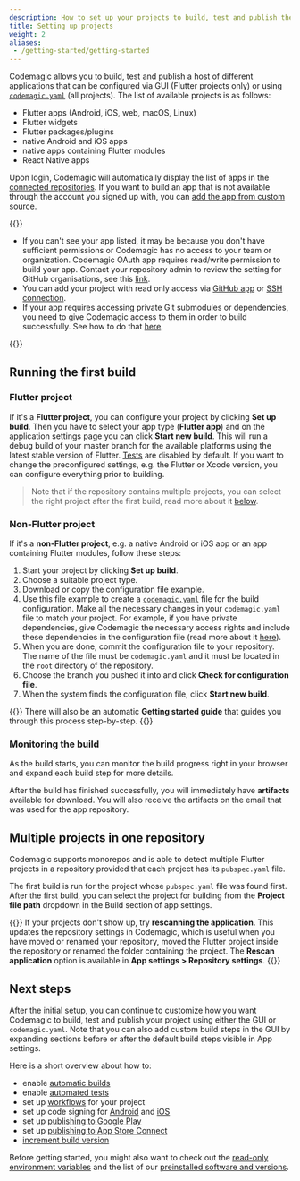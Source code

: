 ```yaml
---
description: How to set up your projects to build, test and publish them with Codemagic
title: Setting up projects
weight: 2
aliases:
 - /getting-started/getting-started
---
```


Codemagic allows you to build, test and publish a host of different applications that can be configured via GUI (Flutter projects only) or using [`codemagic.yaml`](../building/yaml) (all projects). The list of available projects is as follows: 
* Flutter apps (Android, iOS, web, macOS, Linux)
* Flutter widgets
* Flutter packages/plugins
* native Android and iOS apps
* native apps containing Flutter modules
* React Native apps

Upon login, Codemagic will automatically display the list of apps in the [connected repositories](./signup#connecting-several-repository-accounts). If you want to build an app that is not available through the account you signed up with, you can [add the app from custom source](./adding-apps-from-custom-sources).

{{<notebox>}}
* If you can't see your app listed, it may be because you don't have sufficient permissions or Codemagic has no access to your team or organization. Codemagic OAuth app requires read/write permission to build your app. Contact your repository admin to review the setting for GitHub organisations, see this [link](./github-organization-accounts).
* You can add your project with read only access via [GitHub app](./codemagic-github-app) or [SSH connection](./adding-apps-from-custom-sources).
* If your app requires accessing private Git submodules or dependencies, you need to give Codemagic access to them in order to build successfully. See how to do that [here](../building/access-private-git-submodules). 

{{</notebox>}}

## Running the first build

### Flutter project

If it's a **Flutter project**, you can configure your project by clicking **Set up build**. Then you have to select your app type (**Flutter app**) and on the application settings page you can click **Start new build**. This will run a debug build of your master branch for the available platforms using the latest stable version of Flutter. [Tests](../testing/running-automated-tests) are disabled by default. If you want to change the preconfigured settings, e.g. the Flutter or Xcode version, you can configure everything prior to building. 

> Note that if the repository contains multiple projects, you can select the right project after the first build, read more about it [below](#multiple-projects-in-one-repository).

### Non-Flutter project

If it's a **non-Flutter project**, e.g. a native Android or iOS app or an app containing Flutter modules, follow these steps: 
1. Start your project by clicking **Set up build**. 
2. Choose a suitable project type. 
3. Download or copy the configuration file example.
4. Use this file example to create a [`codemagic.yaml`](../building/yaml) file for the build configuration. Make all the necessary changes in your `codemagic.yaml` file to match your project. For example, if you have private dependencies, give Codemagic the necessary access rights and include these dependencies in the configuration file (read more about it [here](https://docs.codemagic.io/building/access-private-git-submodules/)). 
5. When you are done, commit the configuration file to your repository. The name of the file must be `codemagic.yaml` and it must be located in the `root` directory of the repository.
6. Choose the branch you pushed it into and click **Check for configuration file**. 
7. When the system finds the configuration file, click **Start new build**.

{{<notebox>}}
There will also be an automatic **Getting started guide** that guides you through this process step-by-step.
{{</notebox>}}

### Monitoring the build

As the build starts, you can monitor the build progress right in your browser and expand each build step for more details.

After the build has finished successfully, you will immediately have **artifacts** available for download. You will also receive the artifacts on the email that was used for the app repository.

## Multiple projects in one repository

Codemagic supports monorepos and is able to detect multiple Flutter projects in a repository provided that each project has its `pubspec.yaml` file.

The first build is run for the project whose `pubspec.yaml` file was found first. After the first build, you can select the project for building from the **Project file path** dropdown in the Build section of app settings.

{{<notebox>}}
If your projects don't show up, try **rescanning the application**. This updates the repository settings in Codemagic, which is useful when you have moved or renamed your repository, moved the Flutter project inside the repository or renamed the folder containing the project. The **Rescan application** option is available in **App settings > Repository settings**.
{{</notebox>}}

## Next steps

After the initial setup, you can continue to customize how you want Codemagic to build, test and publish your project using either the GUI or `codemagic.yaml`. Note that you can also add custom build steps in the GUI by expanding sections before or after the default build steps visible in App settings. 

Here is a short overview about how to:

* enable [automatic builds](../building/automatic-build-triggering)
* enable [automated tests](../testing/running-automated-tests)
* set up [workflows](./creating-workflows) for your project
* set up code signing for [Android](../code-signing/android-code-signing) and [iOS](../code-signing/ios-code-signing)
* set up [publishing to Google Play](../publishing/publishing-to-google-play)
* set up [publishing to App Store Connect](../publishing/publishing-to-app-store)
* [increment build version](../building/build-versioning)

Before getting started, you might also want to check out the [read-only environment variables](../building/environment-variables) and the list of our [preinstalled software and versions](../releases-and-versions/versions).
